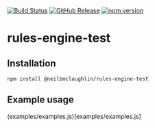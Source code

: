 [![Build Status](https://github.com/neilbmclaughlin/rules-engine-test/workflows/CI/badge.svg)](https://github.com/neilbmclaughlin/rules-engine-test/actions)
[![GitHub Release](https://img.shields.io/github/release/nhsuk/rules-engine-test.svg)](https://github.com/neilbmclaughlin/rules-engine-test/releases/latest/)
[![npm version](https://badge.fury.io/js/rules-engine-test.svg)](https://badge.fury.io/js/rules-engine-test)

# rules-engine-test

## Installation

`npm install @neilbmclaughlin/rules-engine-test`

## Example usage

(examples/examples.js)[examples/examples.js]
